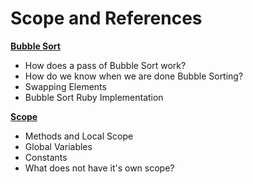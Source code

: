 # Scope and References

[**Bubble Sort**](https://open.appacademy.io/learn/full-stack-online/software-engineering-foundations/bubble-sort-notes)
* How does a pass of Bubble Sort work?
* How do we know when we are done Bubble Sorting?
* Swapping Elements
* Bubble Sort Ruby Implementation

[**Scope**](https://open.appacademy.io/learn/full-stack-online/software-engineering-foundations/scope-notes)
* Methods and Local Scope
* Global Variables
* Constants
* What does not have it's own scope?

